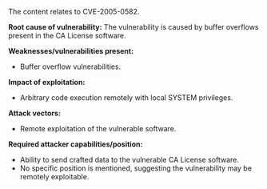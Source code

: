 The content relates to CVE-2005-0582.

**Root cause of vulnerability:**
The vulnerability is caused by buffer overflows present in the CA License software.

**Weaknesses/vulnerabilities present:**
- Buffer overflow vulnerabilities.

**Impact of exploitation:**
- Arbitrary code execution remotely with local SYSTEM privileges.

**Attack vectors:**
- Remote exploitation of the vulnerable software.

**Required attacker capabilities/position:**
- Ability to send crafted data to the vulnerable CA License software.
- No specific position is mentioned, suggesting the vulnerability may be remotely exploitable.